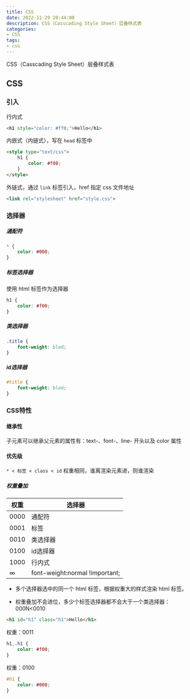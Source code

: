 ```yaml
---
title: CSS
date: 2022-11-29 20:44:00
description: CSS（Casscading Style Sheet）层叠样式表
categories:
- CSS
tags:
- css
---
```


CSS（Casscading Style Sheet）层叠样式表

## CSS

### 引入

行内式

```html
<h1 style="color: #ff0;">Hello</h1>
```

内嵌式（内链式），写在 `head` 标签中

```html
<style type="text/css">
    h1 {
        color: #f00;
    }
</style>
```

外链式，通过 `link` 标签引入，href 指定 css 文件地址

```html
<link rel="stylesheet" href="style.css">
```

### 选择器

##### 通配符

```css
* {
    color: #000;
}
```

##### 标签选择器

使用 html 标签作为选择器

```css
h1 {
    color: #f00;
}
```

##### 类选择器

```css
.title {
    font-weight: blod;
}
```

##### id选择器

```css
#title {
    font-weight: blod;
}
```

### CSS特性

#### 继承性

子元素可以继承父元素的属性有：text-、font-、line- 开头以及 color 属性

#### 优先级

`* < 标签 < class < id` 权重相同，谁离渲染元素进，则谁渲染

##### 权重叠加

| 权重   | 选择器                            |
| ---- | ------------------------------ |
| 0000 | 通配符                            |
| 0001 | 标签                             |
| 0010 | 类选择器                           |
| 0100 | id选择器                          |
| 1000 | 行内式                            |
| ∞    | font-weight:normal !important; |

- 多个选择器选中的同一个 html 标签，根据权重大的样式渲染 html 标签。

- 权重叠加不会进位，多少个标签选择器都不会大于一个类选择器：000N<0010

```html
<h1 id="h1" class="h1">Hello</h1>
```

权重：0011

```css
h1,.h1 {
    color: #f00;
}
```

权重：0100

```css
#h1 {
    color: #000;
}
```

